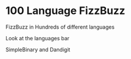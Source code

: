 # 100 Language FizzBuzz
FizzBuzz in Hundreds of different languages

Look at the languages bar

SimpleBinary and Dandigit

